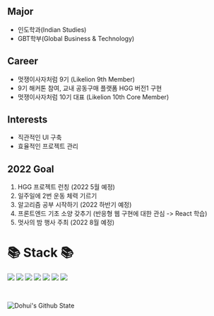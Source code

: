 
## Major
- 인도학과(Indian Studies)
- GBT학부(Global Business & Technology)

## Career
- 멋쟁이사자처럼 9기 (Likelion 9th Member)
- 9기 해커톤 참여, 교내 공동구매 플랫폼 HGG 버전1 구현
- 멋쟁이사자처럼 10기 대표 (Likelion 10th Core Member)

## Interests
- 직관적인 UI 구축
- 효율적인 프로젝트 관리

  
## 2022 Goal
1. HGG 프로젝트 런칭 (2022 5월 예정)
2. 일주일에 2번 운동 체력 기르기
3. 알고리즘 공부 시작하기 (2022 하반기 예정)
4. 프론트엔드 기초 소양 갖추기 (반응형 웹 구현에 대한 관심 -> React 학습)
5. 멋사의 밤 행사 주최 (2022 8월 예정)
  


<h1> 📚 Stack  📚</h1>


<img
  src="https://img.shields.io/badge/HTML5-E34F26?style=flat-square&logo=HTML5&logoColor=white"
/>
<img
  src="https://img.shields.io/badge/CSS3-1572B6?style=flat-square&logo=CSS3&logoColor=white"
/>
<img
  src="https://img.shields.io/badge/JavaScript-F7DF1E?style=flat-square&logo=JavaScript&logoColor=white"
/>
<img
  src="https://img.shields.io/badge/Java-007396?style=flat-square&logo=Java&logoColor=white"
/>
<img
  src="https://img.shields.io/badge/React-61DAFB?style=flat-square&logo=React&logoColor=white"
/>
<img
  src="https://img.shields.io/badge/Python-FF7800?style=flat-square&logo=Python&logoColor=white"
/>
<img
  src="https://img.shields.io/badge/C_language-A8B9CC?style=flat-square&logo=C&logoColor=white"
/>

<br>

![Dohui's Github State](https://github-readme-stats.vercel.app/api?username=DohuiKo&show_icons=true&theme=radical)

<!--
**DohuiKo/DohuiKo** is a ✨ _special_ ✨ repository because its `README.md` (this file) appears on your GitHub profile.

Here are some ideas to get you started:

- 🔭 I’m currently working on ...
- 🌱 I’m currently learning ...
- 👯 I’m looking to collaborate on ...
- 🤔 I’m looking for help with ...
- 💬 Ask me about ...
- 📫 How to reach me: ...
- 😄 Pronouns: ...
- ⚡ Fun fact: ...
-->
